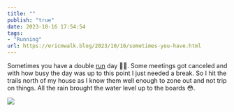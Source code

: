 ```yaml
---
title: ""
publish: "true"
date: 2023-10-16 17:54:54
tags:
- "Running"
url: https://ericmwalk.blog/2023/10/16/sometimes-you-have.html
---
```

Sometimes you have a double [run](https://strava.com/activities/10051134913) day 🤷‍♂️. Some meetings got canceled and with how busy the day was up to this point I just needed a break. So I hit the trails north of my house as I know them well enough to zone out and not trip on things. All the rain brought the water level up to the boards 😳.

![](https://ericmwalk.blog/uploads/2023/d63c9cad-5a47-481a-9fad-c926d9b77d57.jpg)